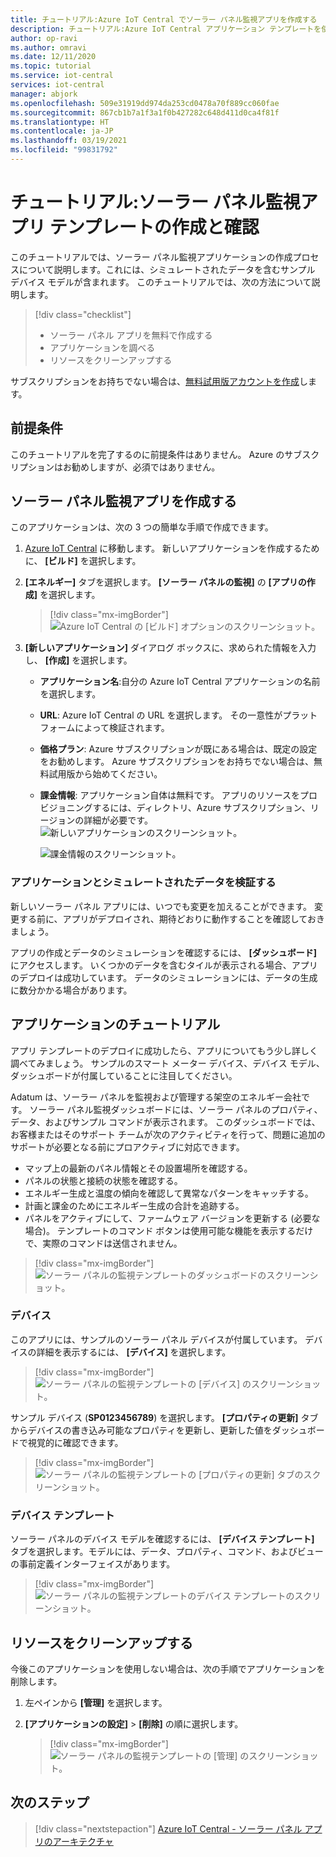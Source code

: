 ```yaml
---
title: チュートリアル:Azure IoT Central でソーラー パネル監視アプリを作成する
description: チュートリアル:Azure IoT Central アプリケーション テンプレートを使用してソーラー パネル アプリケーションを作成する方法について説明します。
author: op-ravi
ms.author: omravi
ms.date: 12/11/2020
ms.topic: tutorial
ms.service: iot-central
services: iot-central
manager: abjork
ms.openlocfilehash: 509e31919dd974da253cd0478a70f889cc060fae
ms.sourcegitcommit: 867cb1b7a1f3a1f0b427282c648d411d0ca4f81f
ms.translationtype: HT
ms.contentlocale: ja-JP
ms.lasthandoff: 03/19/2021
ms.locfileid: "99831792"
---
```

# <a name="tutorial-create-and-explore-the-solar-panel-monitoring-app-template"></a>チュートリアル:ソーラー パネル監視アプリ テンプレートの作成と確認 

このチュートリアルでは、ソーラー パネル監視アプリケーションの作成プロセスについて説明します。これには、シミュレートされたデータを含むサンプル デバイス モデルが含まれます。 このチュートリアルでは、次の方法について説明します。


> [!div class="checklist"]
> * ソーラー パネル アプリを無料で作成する
> * アプリケーションを調べる
> * リソースをクリーンアップする


サブスクリプションをお持ちでない場合は、[無料試用版アカウントを作成](https://azure.microsoft.com/free)します。

## <a name="prerequisites"></a>前提条件

このチュートリアルを完了するのに前提条件はありません。 Azure のサブスクリプションはお勧めしますが、必須ではありません。


## <a name="create-a-solar-panel-monitoring-app"></a>ソーラー パネル監視アプリを作成する 

このアプリケーションは、次の 3 つの簡単な手順で作成できます。

1. [Azure IoT Central](https://apps.azureiotcentral.com) に移動します。 新しいアプリケーションを作成するために、 **[ビルド]** を選択します。 

1. **[エネルギー]** タブを選択します。 **[ソーラー パネルの監視]** の **[アプリの作成]** を選択します。 

    > [!div class="mx-imgBorder"]
    > ![Azure IoT Central の [ビルド] オプションのスクリーンショット。](media/tutorial-iot-central-solar-panel/solar-panel-build.png)
  
1. **[新しいアプリケーション]** ダイアログ ボックスに、求められた情報を入力し、 **[作成]** を選択します。
    * **アプリケーション名**:自分の Azure IoT Central アプリケーションの名前を選択します。 
    * **URL**: Azure IoT Central の URL を選択します。 その一意性がプラットフォームによって検証されます。
    * **価格プラン**: Azure サブスクリプションが既にある場合は、既定の設定をお勧めします。 Azure サブスクリプションをお持ちでない場合は、無料試用版から始めてください。
    * **課金情報**: アプリケーション自体は無料です。 アプリのリソースをプロビジョニングするには、ディレクトリ、Azure サブスクリプション、リージョンの詳細が必要です。
        ![新しいアプリケーションのスクリーンショット。](media/tutorial-iot-central-solar-panel/solar-panel-create-app.png)
        
        ![課金情報のスクリーンショット。](media/tutorial-iot-central-solar-panel/solar-panel-create-app-billinginfo.png)


### <a name="verify-the-application-and-simulated-data"></a>アプリケーションとシミュレートされたデータを検証する

新しいソーラー パネル アプリには、いつでも変更を加えることができます。 変更する前に、アプリがデプロイされ、期待どおりに動作することを確認しておきましょう。

アプリの作成とデータのシミュレーションを確認するには、 **[ダッシュボード]** にアクセスします。 いくつかのデータを含むタイルが表示される場合、アプリのデプロイは成功しています。 データのシミュレーションには、データの生成に数分かかる場合があります。 

## <a name="application-walk-through"></a>アプリケーションのチュートリアル
アプリ テンプレートのデプロイに成功したら、アプリについてもう少し詳しく調べてみましょう。 サンプルのスマート メーター デバイス、デバイス モデル、ダッシュボードが付属していることに注目してください。

Adatum は、ソーラー パネルを監視および管理する架空のエネルギー会社です。 ソーラー パネル監視ダッシュボードには、ソーラー パネルのプロパティ、データ、およびサンプル コマンドが表示されます。 このダッシュボードでは、お客様またはそのサポート チームが次のアクティビティを行って、問題に追加のサポートが必要となる前にプロアクティブに対応できます。
* マップ上の最新のパネル情報とその設置場所を確認する。
* パネルの状態と接続の状態を確認する。
* エネルギー生成と温度の傾向を確認して異常なパターンをキャッチする。
* 計画と課金のためにエネルギー生成の合計を追跡する。
* パネルをアクティブにして、ファームウェア バージョンを更新する (必要な場合)。 テンプレートのコマンド ボタンは使用可能な機能を表示するだけで、実際のコマンドは送信されません。

> [!div class="mx-imgBorder"]
> ![ソーラー パネルの監視テンプレートのダッシュボードのスクリーンショット。](media/tutorial-iot-central-solar-panel/solar-panel-dashboard.png)

### <a name="devices"></a>デバイス
このアプリには、サンプルのソーラー パネル デバイスが付属しています。 デバイスの詳細を表示するには、 **[デバイス]** を選択します。

> [!div class="mx-imgBorder"]
> ![ソーラー パネルの監視テンプレートの [デバイス] のスクリーンショット。](media/tutorial-iot-central-solar-panel/solar-panel-device.png)

サンプル デバイス (**SP0123456789**) を選択します。 **[プロパティの更新]** タブからデバイスの書き込み可能なプロパティを更新し、更新した値をダッシュボードで視覚的に確認できます。 

> [!div class="mx-imgBorder"]
> ![ソーラー パネルの監視テンプレートの [プロパティの更新] タブのスクリーンショット。](media/tutorial-iot-central-solar-panel/solar-panel-device-properties.png)


### <a name="device-template"></a>デバイス テンプレート
ソーラー パネルのデバイス モデルを確認するには、 **[デバイス テンプレート]** タブを選択します。モデルには、データ、プロパティ、コマンド、およびビューの事前定義インターフェイスがあります。

> [!div class="mx-imgBorder"]
> ![ソーラー パネルの監視テンプレートのデバイス テンプレートのスクリーンショット。](media/tutorial-iot-central-solar-panel/solar-panel-device-templates.png)


## <a name="clean-up-resources"></a>リソースをクリーンアップする
今後このアプリケーションを使用しない場合は、次の手順でアプリケーションを削除します。

1. 左ペインから **[管理]** を選択します。
1. **[アプリケーションの設定]**  >  **[削除]** の順に選択します。 

    > [!div class="mx-imgBorder"]
    > ![ソーラー パネルの監視テンプレートの [管理] のスクリーンショット。](media/tutorial-iot-central-solar-panel/solar-panel-delete-app.png)

## <a name="next-steps"></a>次のステップ
 
> [!div class="nextstepaction"]
> [Azure IoT Central - ソーラー パネル アプリのアーキテクチャ](./concept-iot-central-solar-panel-app.md)

